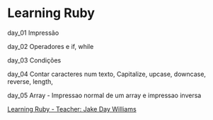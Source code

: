 # Learning Ruby 
day_01
    Impressão
    
day_02
    Operadores e if, while
    
    
day_03
    Condições

day_04
    Contar caracteres num texto, Capitalize, upcase, downcase, reverse, length, 
    
day_05
    Array - Impressao normal de um array e impressao inversa
    
[Learning Ruby - Teacher: Jake Day Williams](https://www.youtube.com/playlist?list=PLMK2xMz5H5Zv8eC8b4K6tMaE1-Z9FgSOp)
